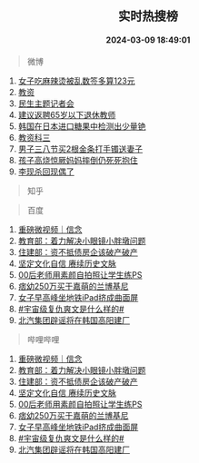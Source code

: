 <div align="center"><h2>实时热搜榜</h2><h4>2024-03-09 18:49:01</h4></div>

> 微博  

1. [女子吃麻辣烫被乱数签多算123元](https://s.weibo.com/weibo?q=%23%E5%A5%B3%E5%AD%90%E5%90%83%E9%BA%BB%E8%BE%A3%E7%83%AB%E8%A2%AB%E4%B9%B1%E6%95%B0%E7%AD%BE%E5%A4%9A%E7%AE%97123%E5%85%83%23&t=31&band_rank=1&Refer=top)<br />
2. [教资](https://s.weibo.com/weibo?q=%E6%95%99%E8%B5%84&t=31&band_rank=2&Refer=top)<br />
3. [民生主题记者会](https://s.weibo.com/weibo?q=%23%E6%B0%91%E7%94%9F%E4%B8%BB%E9%A2%98%E8%AE%B0%E8%80%85%E4%BC%9A%23&t=31&band_rank=3&Refer=top)<br />
4. [建议返聘65岁以下退休教师](https://s.weibo.com/weibo?q=%23%E5%BB%BA%E8%AE%AE%E8%BF%94%E8%81%9865%E5%B2%81%E4%BB%A5%E4%B8%8B%E9%80%80%E4%BC%91%E6%95%99%E5%B8%88%23&t=31&band_rank=4&Refer=top)<br />
5. [韩国在日本进口糖果中检测出少量铯](https://s.weibo.com/weibo?q=%23%E9%9F%A9%E5%9B%BD%E5%9C%A8%E6%97%A5%E6%9C%AC%E8%BF%9B%E5%8F%A3%E7%B3%96%E6%9E%9C%E4%B8%AD%E6%A3%80%E6%B5%8B%E5%87%BA%E5%B0%91%E9%87%8F%E9%93%AF%23&t=31&band_rank=5&Refer=top)<br />
6. [教资科三](https://s.weibo.com/weibo?q=%E6%95%99%E8%B5%84%E7%A7%91%E4%B8%89&t=31&band_rank=6&Refer=top)<br />
7. [男子三八节买2根金条打手镯送妻子](https://s.weibo.com/weibo?q=%23%E7%94%B7%E5%AD%90%E4%B8%89%E5%85%AB%E8%8A%82%E4%B9%B02%E6%A0%B9%E9%87%91%E6%9D%A1%E6%89%93%E6%89%8B%E9%95%AF%E9%80%81%E5%A6%BB%E5%AD%90%23&t=31&band_rank=7&Refer=top)<br />
8. [孩子高烧惊厥妈妈摔倒仍死死抱住](https://s.weibo.com/weibo?q=%23%E5%AD%A9%E5%AD%90%E9%AB%98%E7%83%A7%E6%83%8A%E5%8E%A5%E5%A6%88%E5%A6%88%E6%91%94%E5%80%92%E4%BB%8D%E6%AD%BB%E6%AD%BB%E6%8A%B1%E4%BD%8F%23&t=31&band_rank=8&Refer=top)<br />
9. [李现杀回现偶了](https://s.weibo.com/weibo?q=%23%E6%9D%8E%E7%8E%B0%E6%9D%80%E5%9B%9E%E7%8E%B0%E5%81%B6%E4%BA%86%23&t=31&band_rank=9&Refer=top)<br />

> 知乎  


> 百度  

1. [重磅微视频｜信念](https://www.baidu.com/s?wd=%E9%87%8D%E7%A3%85%E5%BE%AE%E8%A7%86%E9%A2%91%EF%BD%9C%E4%BF%A1%E5%BF%B5&sa=fyb_news&rsv_dl=fyb_news)<br />
2. [教育部：着力解决小眼镜小胖墩问题](https://www.baidu.com/s?wd=%E6%95%99%E8%82%B2%E9%83%A8%EF%BC%9A%E7%9D%80%E5%8A%9B%E8%A7%A3%E5%86%B3%E5%B0%8F%E7%9C%BC%E9%95%9C%E5%B0%8F%E8%83%96%E5%A2%A9%E9%97%AE%E9%A2%98&sa=fyb_news&rsv_dl=fyb_news)<br />
3. [住建部：资不抵债房企该破产破产](https://www.baidu.com/s?wd=%E4%BD%8F%E5%BB%BA%E9%83%A8%EF%BC%9A%E8%B5%84%E4%B8%8D%E6%8A%B5%E5%80%BA%E6%88%BF%E4%BC%81%E8%AF%A5%E7%A0%B4%E4%BA%A7%E7%A0%B4%E4%BA%A7&sa=fyb_news&rsv_dl=fyb_news)<br />
4. [坚定文化自信 赓续历史文脉](https://www.baidu.com/s?wd=%E5%9D%9A%E5%AE%9A%E6%96%87%E5%8C%96%E8%87%AA%E4%BF%A1+%E8%B5%93%E7%BB%AD%E5%8E%86%E5%8F%B2%E6%96%87%E8%84%89&sa=fyb_news&rsv_dl=fyb_news)<br />
5. [00后老师用素颜自拍照让学生练PS](https://www.baidu.com/s?wd=00%E5%90%8E%E8%80%81%E5%B8%88%E7%94%A8%E7%B4%A0%E9%A2%9C%E8%87%AA%E6%8B%8D%E7%85%A7%E8%AE%A9%E5%AD%A6%E7%94%9F%E7%BB%83PS&sa=fyb_news&rsv_dl=fyb_news)<br />
6. [痞幼250万买于嘉萌的兰博基尼](https://www.baidu.com/s?wd=%E7%97%9E%E5%B9%BC250%E4%B8%87%E4%B9%B0%E4%BA%8E%E5%98%89%E8%90%8C%E7%9A%84%E5%85%B0%E5%8D%9A%E5%9F%BA%E5%B0%BC&sa=fyb_news&rsv_dl=fyb_news)<br />
7. [女子早高峰坐地铁iPad挤成曲面屏](https://www.baidu.com/s?wd=%E5%A5%B3%E5%AD%90%E6%97%A9%E9%AB%98%E5%B3%B0%E5%9D%90%E5%9C%B0%E9%93%81iPad%E6%8C%A4%E6%88%90%E6%9B%B2%E9%9D%A2%E5%B1%8F&sa=fyb_news&rsv_dl=fyb_news)<br />
8. [#宇宙级复仇爽文是什么样的#](https://www.baidu.com/s?wd=%23%E5%AE%87%E5%AE%99%E7%BA%A7%E5%A4%8D%E4%BB%87%E7%88%BD%E6%96%87%E6%98%AF%E4%BB%80%E4%B9%88%E6%A0%B7%E7%9A%84%23&sa=fyb_news&rsv_dl=fyb_news)<br />
9. [北汽集团辟谣将在韩国高阳建厂](https://www.baidu.com/s?wd=%E5%8C%97%E6%B1%BD%E9%9B%86%E5%9B%A2%E8%BE%9F%E8%B0%A3%E5%B0%86%E5%9C%A8%E9%9F%A9%E5%9B%BD%E9%AB%98%E9%98%B3%E5%BB%BA%E5%8E%82&sa=fyb_news&rsv_dl=fyb_news)<br />

> 哔哩哔哩  

1. [重磅微视频｜信念](https://www.baidu.com/s?wd=%E9%87%8D%E7%A3%85%E5%BE%AE%E8%A7%86%E9%A2%91%EF%BD%9C%E4%BF%A1%E5%BF%B5&sa=fyb_news&rsv_dl=fyb_news)<br />
2. [教育部：着力解决小眼镜小胖墩问题](https://www.baidu.com/s?wd=%E6%95%99%E8%82%B2%E9%83%A8%EF%BC%9A%E7%9D%80%E5%8A%9B%E8%A7%A3%E5%86%B3%E5%B0%8F%E7%9C%BC%E9%95%9C%E5%B0%8F%E8%83%96%E5%A2%A9%E9%97%AE%E9%A2%98&sa=fyb_news&rsv_dl=fyb_news)<br />
3. [住建部：资不抵债房企该破产破产](https://www.baidu.com/s?wd=%E4%BD%8F%E5%BB%BA%E9%83%A8%EF%BC%9A%E8%B5%84%E4%B8%8D%E6%8A%B5%E5%80%BA%E6%88%BF%E4%BC%81%E8%AF%A5%E7%A0%B4%E4%BA%A7%E7%A0%B4%E4%BA%A7&sa=fyb_news&rsv_dl=fyb_news)<br />
4. [坚定文化自信 赓续历史文脉](https://www.baidu.com/s?wd=%E5%9D%9A%E5%AE%9A%E6%96%87%E5%8C%96%E8%87%AA%E4%BF%A1+%E8%B5%93%E7%BB%AD%E5%8E%86%E5%8F%B2%E6%96%87%E8%84%89&sa=fyb_news&rsv_dl=fyb_news)<br />
5. [00后老师用素颜自拍照让学生练PS](https://www.baidu.com/s?wd=00%E5%90%8E%E8%80%81%E5%B8%88%E7%94%A8%E7%B4%A0%E9%A2%9C%E8%87%AA%E6%8B%8D%E7%85%A7%E8%AE%A9%E5%AD%A6%E7%94%9F%E7%BB%83PS&sa=fyb_news&rsv_dl=fyb_news)<br />
6. [痞幼250万买于嘉萌的兰博基尼](https://www.baidu.com/s?wd=%E7%97%9E%E5%B9%BC250%E4%B8%87%E4%B9%B0%E4%BA%8E%E5%98%89%E8%90%8C%E7%9A%84%E5%85%B0%E5%8D%9A%E5%9F%BA%E5%B0%BC&sa=fyb_news&rsv_dl=fyb_news)<br />
7. [女子早高峰坐地铁iPad挤成曲面屏](https://www.baidu.com/s?wd=%E5%A5%B3%E5%AD%90%E6%97%A9%E9%AB%98%E5%B3%B0%E5%9D%90%E5%9C%B0%E9%93%81iPad%E6%8C%A4%E6%88%90%E6%9B%B2%E9%9D%A2%E5%B1%8F&sa=fyb_news&rsv_dl=fyb_news)<br />
8. [#宇宙级复仇爽文是什么样的#](https://www.baidu.com/s?wd=%23%E5%AE%87%E5%AE%99%E7%BA%A7%E5%A4%8D%E4%BB%87%E7%88%BD%E6%96%87%E6%98%AF%E4%BB%80%E4%B9%88%E6%A0%B7%E7%9A%84%23&sa=fyb_news&rsv_dl=fyb_news)<br />
9. [北汽集团辟谣将在韩国高阳建厂](https://www.baidu.com/s?wd=%E5%8C%97%E6%B1%BD%E9%9B%86%E5%9B%A2%E8%BE%9F%E8%B0%A3%E5%B0%86%E5%9C%A8%E9%9F%A9%E5%9B%BD%E9%AB%98%E9%98%B3%E5%BB%BA%E5%8E%82&sa=fyb_news&rsv_dl=fyb_news)<br />
